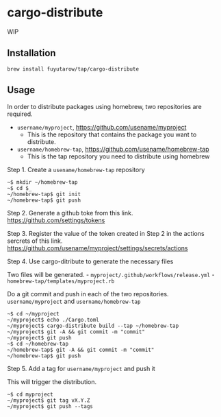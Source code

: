 # cargo-distribute

WIP


## Installation
```
brew install fuyutarow/tap/cargo-distribute
```


## Usage
In order to distribute packages using homebrew, two repositories are required.
- `username/myproject`, https://github.com/usename/myproject
    - This is the repository that contains the package you want to distribute.
- `username/homebrew-tap`,  https://github.com/usename/homebrew-tap
    - This is the tap repository you need to distribute using homebrew


Step 1. Create a `usename/homebrew-tap` repository
```
~$ mkdir ~/homebrew-tap
~$ cd $_
~/homebrew-tap$ git init
~/homebrew-tap$ git push
```

Step 2. Generate a github toke from this link. https://github.com/settings/tokens


Step 3.  Register the value of the token created in Step 2 in the actions sercrets of this link. https://github.com/usename/myproject/settings/secrets/actions


Step 4. Use cargo-ditribute to generate the necessary files

Two files will be generated.
    - `myproject/.github/workflows/release.yml`
    - `homebrew-tap/templates/myproject.rb`

Do a git commit and push in each of the two repositories.  `username/myproject` and `username/homebrew-tap`
```
~$ cd ~/myproject
~/myproject$ echo ./Cargo.toml
~/myproject$ cargo-distribute build --tap ~/homebrew-tap
~/myproject$ git -A && git commit -m "commit"
~/myproject$ git push
~$ cd ~/homebrew-tap
~/homebrew-tap$ git -A && git commit -m "commit"
~/homebrew-tap$ git push
```

Step 5. Add a tag for `username/myproject` and push it

This will trigger the distribution.
```
~$ cd myproject
~/myproject$ git tag vX.Y.Z
~/myproject$ git push --tags
```